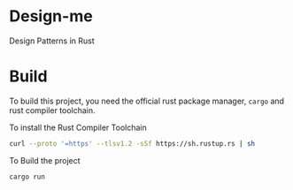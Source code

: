 # Design-me

Design Patterns in Rust

# Build

To build this project, you need the official rust package manager, `cargo` and rust compiler toolchain.

To install the Rust Compiler Toolchain

```bash
curl --proto '=https' --tlsv1.2 -sSf https://sh.rustup.rs | sh
```

To Build the project

```bash
cargo run
```

